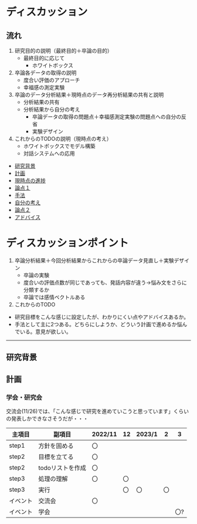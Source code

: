 # ディスカッション

## 流れ

1. 研究目的の説明（最終目的＋卒論の目的）
    - 最終目的に応じて
        - ホワイトボックス
2. 卒論各データの取得の説明
    - 度合い評価のアプローチ
    - 幸福感の測定実験
3. 卒論のデータ分析結果＋現時点のデータ再分析結果の共有と説明
    - 分析結果の共有
    - 分析結果から自分の考え
        - 卒論データの取得の問題点＋幸福感測定実験の問題点への自分の反省
        - 実験デザイン
4. これからのTODOの説明（現時点の考え）
    - ホワイトボックスでモデル構築
    - 対話システムへの応用
- [研究背景](#研究背景)
- [計画](#計画)
- [現時点の進捗](#現時点の進捗)
- [論点１](#論点1)
- [手法](#手法)
- [自分の考え](#自分の考え)
- [論点２](#論点2)
- [アドバイス](#アドバイス)


# ディスカッションポイント
1. 卒論分析結果＋今回分析結果からこれからの卒論データ見直し＋実験デザイン
    - 卒論の実験
    - 度合いの評価点数が同じであっても、発話内容が違う→悩み文をさらに分類するか
    - 卒論では感情ベクトルある
2. これからのTODO

- 研究目標をこんな感じに設定したが、わかりにくい点やアドバイスあるか。
- 手法として主に2つある。どちらにしようか、どういう計画で進めるか悩んでいる。意見が欲しい。

***

## 研究背景


## 計画
### 学会・研究会

交流会(11/26)では、「こんな感じで研究を進めていこうと思っています」くらいの発表しかできなさそうだが・・・

|主項目|副項目|2022/11|12|2023/1|2|3|
|---|---|---|---|---|---|---|
|step1|方針を固める|〇||
|step2|目標を立てる|〇||
|step2|todoリストを作成|〇||
|step3|処理の理解|〇|〇|
|step3|実行||〇|〇|〇|
|イベント|交流会|〇|||||
|イベント|学会|||||〇?|
